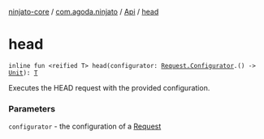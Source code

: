 [ninjato-core](../../index.md) / [com.agoda.ninjato](../index.md) / [Api](index.md) / [head](./head.md)

# head

`inline fun <reified T> head(configurator: `[`Request.Configurator`](../../com.agoda.ninjato.http/-request/-configurator/index.md)`.() -> `[`Unit`](https://kotlinlang.org/api/latest/jvm/stdlib/kotlin/-unit/index.html)`): `[`T`](head.md#T)

Executes the HEAD request with the provided configuration.

### Parameters

`configurator` - the configuration of a [Request](../../com.agoda.ninjato.http/-request/index.md)